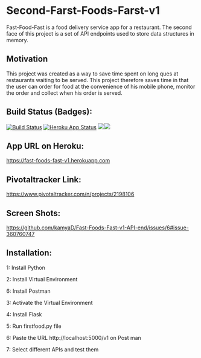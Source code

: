 # Second-Farst-Foods-Farst-v1
Fast-Food-Fast is a food delivery service app for a restaurant. The second face of this project is a set of API endpoints used to store data structures in memory.


## Motivation

This project was created as a way to save time spent on long ques at restaurants waiting to be served. This project therefore saves time in that the user can order for food at the convenience of his mobile phone, monitor the order and collect when his order is served.

## Build Status (Badges):

[![Build Status](https://travis-ci.org/kamyaD/Fast-Foods-Fast-v1-API-end.svg?branch=master)](https://travis-ci.org/kamyaD/Fast-Foods-Fast-v1-API-end) [![Heroku App Status](http://heroku-shields.herokuapp.com/fast-foods-fast-v1)](https://fast-foods-fast-v1.herokuapp.com/) <a href="https://codeclimate.com/github/kamyaD/Fast-Foods-Fast-v1-API-end/maintainability"><img src="https://api.codeclimate.com/v1/badges/876648717921932747ad/maintainability" /><a href="https://codeclimate.com/github/kamyaD/Fast-Foods-Fast-v1-API-end/test_coverage"><img src="https://api.codeclimate.com/v1/badges/876648717921932747ad/test_coverage" /></a>


## App URL on Heroku:

https://fast-foods-fast-v1.herokuapp.com

## Pivotaltracker Link:

https://www.pivotaltracker.com/n/projects/2198106

## Screen Shots:
https://github.com/kamyaD/Fast-Foods-Fast-v1-API-end/issues/6#issue-360760747

## Installation:
1: Install Python 

2: Install Virtual Environment

6: Install Postman

3: Activate the Virtual Environment

4: Install Flask

5: Run firstfood.py file

6: Paste the URL http://localhost:5000/v1 on Post man

7: Select different APIs and test them 


